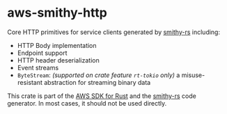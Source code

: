# aws-smithy-http

Core HTTP primitives for service clients generated by [smithy-rs](https://github.com/smithy-lang/smithy-rs) including:
- HTTP Body implementation
- Endpoint support
- HTTP header deserialization
- Event streams
- `ByteStream`: _(supported on crate feature `rt-tokio` only)_ a misuse-resistant abstraction for streaming binary data

<!-- anchor_start:footer -->
This crate is part of the [AWS SDK for Rust](https://awslabs.github.io/aws-sdk-rust/) and the [smithy-rs](https://github.com/smithy-lang/smithy-rs) code generator. In most cases, it should not be used directly.
<!-- anchor_end:footer -->
